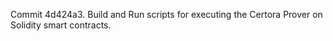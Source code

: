 Commit 4d424a3.                    Build and Run scripts for executing the Certora Prover on Solidity smart contracts.